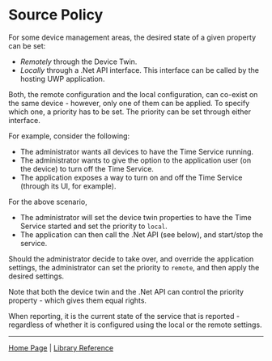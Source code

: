 # Source Policy

For some device management areas, the desired state of a given property can be set:

- *Remotely* through the Device Twin.
- *Locally* through a .Net API interface. This interface can be called by the hosting UWP application.

Both, the remote configuration and the local configuration, can co-exist on the same device - however, only one of them can be applied. To specify which one, a priority has to be set. The priority can be set through either interface.

For example, consider the following:

- The administrator wants all devices to have the Time Service running.
- The administrator wants to give the option to the application user (on the device) to turn off the Time Service.
- The application exposes a way to turn on and off the Time Service (through its UI, for example).

For the above scenario, 

- The administrator will set the device twin properties to have the Time Service started and set the priority to `local`.
- The application can then call the .Net API (see below), and start/stop the service.

Should the administrator decide to take over, and override the application settings, the administrator can set the priority to `remote`, and then apply the desired settings.

Note that both the device twin and the .Net API can control the priority property - which gives them equal rights.

When reporting, it is the current state of the service that is reported - regardless of whether it is configured using the local or the remote settings.

----

[Home Page](../README.md) | [Library Reference](library-reference.md)